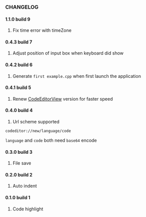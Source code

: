 ### CHANGELOG

#### 1.1.0 build 9
1. Fix time error with timeZone

#### 0.4.3 build 7
1. Adjust position of input box when keyboard did show

#### 0.4.2 build 6
1. Generate `first example.cpp` when first launch the application

#### 0.4.1 build 5
1. Renew [CodeEditorView](https://github.com/GuessEver/CodeEditorView.git) version for faster speed

#### 0.4.0 build 4
1. Url scheme supported
```
codeditor://new/language/code
```
`language` and `code` both need `base64` encode

#### 0.3.0 build 3
1. File save

#### 0.2.0 build 2
1. Auto indent

#### 0.1.0 build 1
1. Code highlight
